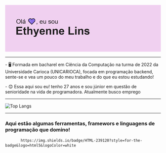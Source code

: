 


![Thyenneheader](img/header.png)


_________________________________________________________________________________________________________________________________________________________________________________

<p> - 🖥 Formada em bacharel em Ciência da Computação na turma de 2022 da Universidade Carioca (UNICARIOCA), focada em programação backend, sente-se e vea um pouco do meu trabalho e do que eu estou estudando!</p>
<p> - 😊 Essa aqui sou eu! tenho 27 anos e sou júnior em questão de senioridade na vida de programadora. Atualmente busco emprego </>


_________________________________________________________________________________________________________________________________________________________________________________

![Top Langs](https://github-readme-stats.vercel.app/api/top-langs/?username=thyenne&layout=compact)

_________________________________________________________________________________________________________________________________________________________________________________

### Aqui estão algumas ferramentas, framewors e linguagens de programação que domino!


        
        
           https://img.shields.io/badge/HTML-239120?style=for-the-badge&logo=html5&logoColor=white
          
          
          